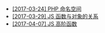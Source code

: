 - [[2017-03-24] PHP 命名空间](https://github.com/zhaotoday/codes/tree/master/2017-03-24)
- [[2017-03-29] JS 函数与对象的关系](https://github.com/zhaotoday/codes/tree/master/2017-03-29/1)
- [[2017-04-07] JS 高阶函数](https://github.com/zhaotoday/codes/tree/master/2017-04-07)